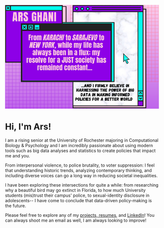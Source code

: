 ![headerImage](https://github.com/ars26/ars26/blob/main/Header.png)

# Hi, I'm Ars! 

I am a rising senior at the University of Rochester majoring in Computational Biology & Psychology and I am incredibly passionate about using modern tools such as big data analyses and statistics to create policies that impact me and you. 

From interpersonal violence, to police brutality, to voter suppression: I feel that understanding historic trends, analyzing contemporary thinking, and including diverse voices can go a long way in reducing societal inequalities. 

I have been exploring these intersections for quite a while: from researching why a beautiful bird may go extinct in Florida, to how much University students (mis)trust their campus' police, to sexual-identity disclosure in adolescents-- I have come to conclude that data-driven policy-making is the future. 

Please feel free to explore any of my [projects, resumes](https://github.com/ars26/resumes-portfolios), and [LinkedIn](https://www.linkedin.com/in/ars26/)! You can always shoot me an email as well, I am always looking to improve! 
